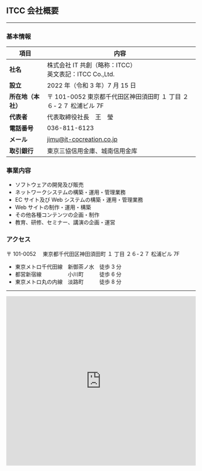 ## ITCC 会社概要

---

### 基本情報

| 項目               | 内容                                                               |
| ------------------ | ------------------------------------------------------------------ |
| **社名**           | 株式会社 IT 共創（略称：ITCC）<br>英文表記：ITCC Co.,Ltd.          |
| **設立**           | 2022 年（令和 3 年）7 月 15 日                                     |
| **所在地（本社）** | 〒 101-0052 東京都千代田区神田須田町 １ 丁目 ２６-２７ 松浦ビル 7F |
| **代表者**         | 代表取締役社長　王　瑩                                             |
| **電話番号**       | 036-811-6123                                                       |
| **メール**         | jimu@it-cocreation.co.jp                                           |
| **取引銀行**       | 東京三協信用金庫、城南信用金库                                     |

### 事業内容

- ソフトウェアの開発及び販売
- ネットワークシステムの構築・運用・管理業務
- EC サイト及び Web システムの構築・運用・管理業務
- Web サイトの制作・運用・構築
- その他各種コンテンツの企画・制作
- 教育、研修、セミナー、講演の企画・運営

### アクセス

〒 101-0052 　東京都千代田区神田須田町 １ 丁目 ２６-２７ 松浦ビル 7F

- 東京メトロ千代田線　新御茶ノ水　徒歩 3 分
- 都営新宿線　　　　　小川町　　　徒歩 6 分
- 東京メトロ丸の内線　淡路町　　　徒歩 8 分

---

<iframe src="https://www.google.com/maps/embed?pb=!1m18!1m12!1m3!1d3240.283645434121!2d139.770285!3d35.694637!2m3!1f0!2f0!3f0!3m2!1i1024!2i768!4f13.1!3m3!1m2!1s0x60188d711d925aeb%3A0x6f164cd4553e395!2z5p2-5rWm44OT44Or!5e0!3m2!1sja!2sjp!4v1725734480812!5m2!1sja!2sjp" width="100%" height="450" style="border:0;" allowfullscreen="" loading="lazy" referrerpolicy="no-referrer-when-downgrade"></iframe>

